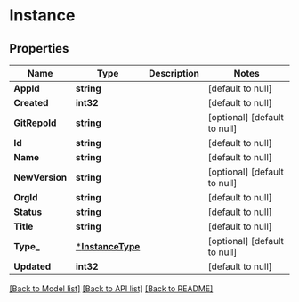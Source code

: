 # Instance

## Properties
Name | Type | Description | Notes
------------ | ------------- | ------------- | -------------
**AppId** | **string** |  | [default to null]
**Created** | **int32** |  | [default to null]
**GitRepoId** | **string** |  | [optional] [default to null]
**Id** | **string** |  | [default to null]
**Name** | **string** |  | [default to null]
**NewVersion** | **string** |  | [optional] [default to null]
**OrgId** | **string** |  | [default to null]
**Status** | **string** |  | [default to null]
**Title** | **string** |  | [default to null]
**Type_** | [***InstanceType**](InstanceType.md) |  | [optional] [default to null]
**Updated** | **int32** |  | [default to null]

[[Back to Model list]](../README.md#documentation-for-models) [[Back to API list]](../README.md#documentation-for-api-endpoints) [[Back to README]](../README.md)


